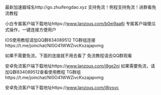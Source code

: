 最新加速器域名http://go.zhuifengdao.xyz 支持免流！例程支持免流！进群看免流教程

小白专属客户端下载地址https://www.lanzous.com/b0ej9aa6j 专属客户端傻瓜式操作，一键连接方便用户

IOS使用教程请加QQ群834089512
TG群组连接https://t.me/joinchat/NI0O41WWZivcKxzajapvmg

如果不需要免流，下面的连接就不用去看了
免流教程请去QQ群观看


安卓免流客户端下载地址https://www.lanzous.com/i8ge2ni 如果需要免流，请加Q群834089512查看使用教程
TG群组https://t.me/joinchat/NI0O41WWZivcKxzajapvmg

安卓免流客户端下载地址https://www.lanzous.com/i8jvsvc
